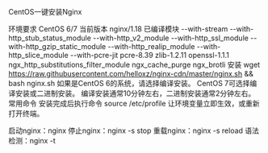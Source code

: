 CentOS一键安装Nginx

环境要求
CentOS 6/7
当前版本
nginx/1.18
已编译模块
--with-stream
--with-http_stub_status_module
--with-http_v2_module
--with-http_ssl_module
--with-http_gzip_static_module
--with-http_realip_module
--with-http_slice_module
--with-pcre-jit
pcre-8.39
zlib-1.2.11
openssl-1.1.1
ngx_http_substitutions_filter_module
ngx_cache_purge
ngx_brotli
安装
wget https://raw.githubusercontent.com/helloxz/nginx-cdn/master/nginx.sh && bash nginx.sh
如果是CentOS 6的系统，请选择编译安装。
CentOS 7可选择编译安装或二进制安装。
编译安装通常10分钟左右，二进制安装通常2分钟左右。
常用命令
安装完成后执行命令 source /etc/profile 让环境变量立即生效，或重新打开终端。

启动nginx：nginx
停止nginx：nginx -s stop
重载nginx：nginx -s reload
语法检测：nginx -t
